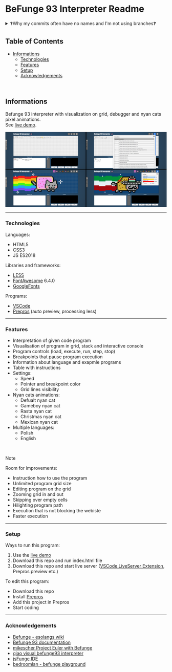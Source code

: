 # BeFunge 93 Interpreter Readme
<details>
  <summary>❓Why my commits often have no names and I'm not using branches❓</summary>
  <ul>
    <li>I often create with bursts many things at once</li>
    <li>I don't plan things ahead, I just create things that seems good at that moment</li>
    <li>Sometimes I have bad internet connection and it is troublesome to send commits</li>
    <li>I'm coding alone so creating branches and describing commits is not useful for me</li>
  <ul>
</details>

## Table of Contents
* [Informations](#informations)
  * [Technologies](#technologies)
  * [Features](#features)
  * [Setup](#setup)
  * [Acknowledgements](#acknowledgements)
 
<!--
* [Details](#details)
  * [User interface](#user-interface)
  * [Project structure](#project-structure)
  * [Code organization](#code-organization)
-->
<br>

## Informations
Befunge 93 interpreter with visualization on grid, debugger and nyan cats pixel animations.<br>
See [live demo](https://pasek108.github.io/BeFunge93Interpreter/).

![preview](/_for_readme/preview.png)

----------------------------------

### Technologies
Languages:
- HTML5
- CSS3
- JS ES2018

Libraries and frameworks:
- [LESS](https://lesscss.org)
- [FontAwesome](https://fontawesome.com) 6.4.0
- [GoogleFonts](https://fonts.google.com)
  
Programs:
- [VSCode](https://code.visualstudio.com)
- [Prepros](https://prepros.io) (auto preview, processing less)
  
----------------------------------

### Features
- Interpretation of given code program
- Visualisation of program in grid, stack and interactive console
- Program controls (load, execute, run, step, stop)
- Breakpoints that pause program execution
- Information about language and exapmle programs
- Table with instructions
- Settings:
  - Speed
  - Pointer and breakpoint color
  - Grid lines visibility
- Nyan cats animations:
  - Defualt nyan cat
  - Gameboy nyan cat
  - Rasta nyan cat
  - Christmas nyan cat
  - Mexican nyan cat
- Multiple languages:
  - Polish
  - English

<br>

> [!NOTE]  
> Room for improvements:
> - Instruction how to use the program
> - Unlimited program grid size
> - Editing program on the grid
> - Zooming grid in and out
> - Skipping over empty cells
> - Hilighting program path
> - Execution that is not blocking the webiste
> - Faster execution

----------------------------------

### Setup
Ways to run this program: 
1. Use the [live demo](https://pasek108.github.io/BeFunge93Interpreter/)
2. Download this repo and run index.html file
3. Download this repo and start live server ([VSCode LiveServer Extension](https://marketplace.visualstudio.com/items?itemName=ritwickdey.LiveServer), Prepros preview etc.) 

To edit this program:
- Download this repo
- Install [Prepros](https://prepros.io)
- Add this project in Prepros
- Start coding

----------------------------------

### Acknowledgements
- [Befunge - esolangs wiki](https://esolangs.org/wiki/Befunge)
- [Befunge 93 documentation](https://github.com/catseye/Befunge-93/blob/master/doc/Befunge-93.markdown)
- [mikescher Project Euler with Befunge](https://www.mikescher.com/blog/1/Project_Euler_with_Befunge)
- [qiao visual befunge93 interpreter](http://qiao.github.io/javascript-playground/visual-befunge93-interpreter/) 
- [jsFunge IDE](https://rutteric.com/software/fungejs/index.html)
- [bedroomlan - befunge playground](https://www.bedroomlan.org/tools/befunge-playground/#prog=gcd,mode=run)

<br>

<!--

## Details
This section is a general description of the project required to understand how it works, the exact details are in the code or simply are the code.

### User interface
#### Main menu
![main menu](/_for_readme/main_menu.png)


----------------------------------

#### Main menu
![main menu](/_for_readme/main_menu.png)

----------------------------------

### Project structure
The project directory tree looks like this:
- :file_folder: TicTacToe (project folder)
  - :page_facing_up: *github and prepros config*
  - :page_facing_up: *readme file*
  - :page_facing_up: *index.html file*
  - :file_folder: _for_readme - :page_facing_up: *files for readme*
  - :file_folder: language
    - :file_folder: en - :page_facing_up: *files for english language*
    - :file_folder: pl - :page_facing_up: *files for polish language*
  - :file_folder: nyan_cats
    - :page_facing_up: *nyan cat icon*
    - :file_folder: default - :page_facing_up: *files for default nyan cat*
    - :file_folder: gameboy - :page_facing_up: *files for gameboy nyan cat*
    - :file_folder: rasta - :page_facing_up: *files for rasta nyan cat*
    - :file_folder: christmas - :page_facing_up: *files for christmas nyan cat*
    - :file_folder: mexican - :page_facing_up: *files for mexican nyan cat*
  - :file_folder: js - :page_facing_up: *scripts used in the project*
  - :file_folder: css
    - :page_facing_up: *css files compiled by prepros*
    - :file_folder: less - :page_facing_up: *less files*

----------------------------------

### Code organization

![program diagram](/_for_readme/program_diagram.png)

> [!WARNING]  
> Classes must be loaded from bottom to the top to avoid situation when class does not exist in the time of its objects creation

Menu is entry of the program.

Menu creates and manages one instance of each of the classes:
- MenuWindow (Credits)
- Difficulty
- TopScore
- Game

Difficulty and TopScore classes are extension of MenuWindow class which is responsible for showing and hiding menu window with transition

Game class creates and manages:
- One instance of RoadBackground class
- Two instances of treesBackground class (left and right side)
- One instance of classes:
  - HealthBar
  - EnergyBar
  - PointsCounter
  - GameOver
- One instance of Player class
- Many instances of classes:
  - Enemy
  - Deer
  - HappyDeer

-->
